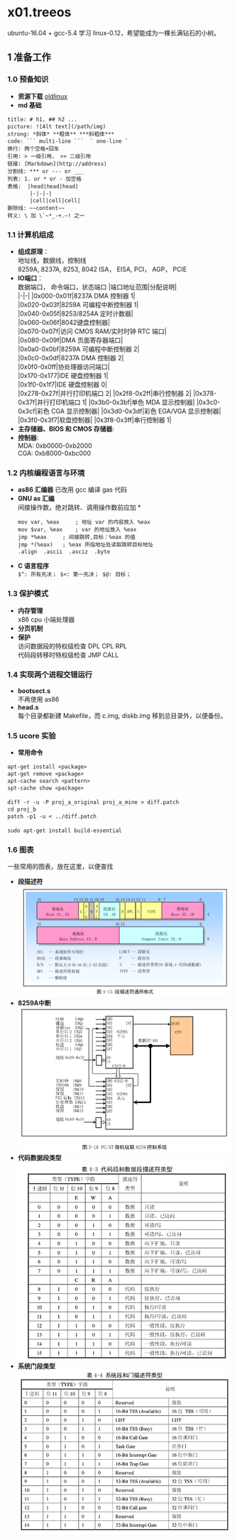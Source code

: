 # x01.treeos
ubuntu-16.04 + gcc-5.4 学习 linux-0.12，希望能成为一棵长满钻石的小树。
## 1 准备工作
### 1.0 预备知识
- **资源下载**
[oldlinux](http://www.oldlinux.org/)
- **md 基础**
```
title: # h1, ## h2 ...
picture: ![Alt text](/path/img)
strong: *斜体* **粗体** ***斜粗体***
code: ``` multi-line ```  ` one-line `
换行: 两个空格+回车
引用: > 一级引用， >> 二级引用
链接: [Markdown](http://address)
分割线: *** or --- or ___
列表: 1. or * or - 加空格
表格:  |head|head|head|
       |-|-|-|
       |cell|cell|cell|
删除线: ~~content~~
转义: \ 加 \`~*_-+.~! 之一
```
### 1.1 计算机组成  
- <strong>组成原理</strong>：  
  地址线，数据线，控制线  
  8259A, 8237A, 8253, 8042 
  ISA， EISA, PCI， AGP， PCIE 
- <strong>IO端口</strong>：  
  数据端口， 命令端口，状态端口
  |端口地址范围|分配说明|  
  |-|-|
  |0x000-0x01f|8237A DMA 控制器 1|  
  |0x020-0x03f|8259A 可编程中断控制器 1|  
  |0x040-0x05f|8253/8254A 定时计数器|  
  |0x060-0x06f|8042键盘控制器|  
  |0x070-0x07f|访问 CMOS RAM/实时时钟 RTC 端口|  
  |0x080-0x09f|DMA 页面寄存器端口|  
  |0x0a0-0x0bf|8259A 可编程中断控制器 2|  
  |0x0c0-0x0df|8237A DMA 控制器 2|  
  |0x0f0-0x0ff|协处理器访问端口|  
  |0x170-0x177|IDE 硬盘控制器 1|  
  |0x1f0-0x1f7|IDE 硬盘控制器 0|  
  |0x278-0x27f|并行打印机端口 2|
  |0x2f8-0x2ff|串行控制器 2|
  |0x378-0x37f|并行打印机端口 1|
  |0x3b0-0x3bf|单色 MDA 显示控制器|
  |0x3c0-0x3cf|彩色 CGA 显示控制器|
  |0x3d0-0x3df|彩色 EGA/VGA 显示控制器|
  |0x3f0-0x3f7|软盘控制器|
  |0x3f8-0x3ff|串行控制器 1|
- <strong>主存储器、BIOS 和 CMOS 存储器</strong>:  
- <strong>控制器</strong>:  
  MDA: 0xb0000-0xb2000  
  CGA: 0xb8000-0xbc000  
### 1.2 内核编程语言与环境  
- **as86 汇编器**
  已改用 gcc 编译 gas 代码
- **GNU as 汇编**  
  间接操作数，绝对跳转、调用操作数前应加 *  
  ```
  mov var, %eax     ; 地址 var 的内容放入 %eax  
  mov $var, %eax    ; var 的地址放入 %eax  
  jmp *%eax     ; 间接跳转,目标：%eax 的值  
  jmp *(%eax)   ; %eax 所指地址处读取跳转目标地址    
  .align  .ascii  .asciz  .byte  
  ```
- **C 语言程序**   
  `$^: 所有先决； $<: 第一先决； $@: 目标；`
### 1.3 保护模式  
- **内存管理**  
  x86 cpu 小端处理器  
- **分页机制**  
- **保护**  
  访问数据段的特权级检查  DPL CPL RPL  
  代码段转移时特权级检查  JMP CALL 
### 1.4 实现两个进程交错运行
- **bootsect.s**  
  不再使用 as86 
- **head.s**  
  每个目录都新建 Makefile，而 c.img, diskb.img 移到总目录外，以便备份。
### 1.5 ucore 实验
- **常用命令**  
```
apt-get install <package>
apt-get remove <package>
apt-cache search <pattern>
spt-cache show <package>

diff -r	-u -P proj_a_original proj_a_mine > diff.patch
cd proj_b
patch -p1 -u < ../diff.patch

sudo apt-get install build-essential
```
### 1.6 图表
一些常用的图表，放在这里，以便查找
- **段描述符**  
![段描述符](res/descriptor.png)
- **8259A中断**  
![8259A中断](res/8259A.png)
- **代码数据段类型**  
![代码数据段类型](res/type_data.png)
- **系统门段类型**  
![系统门段类型](res/type_sys.png)

